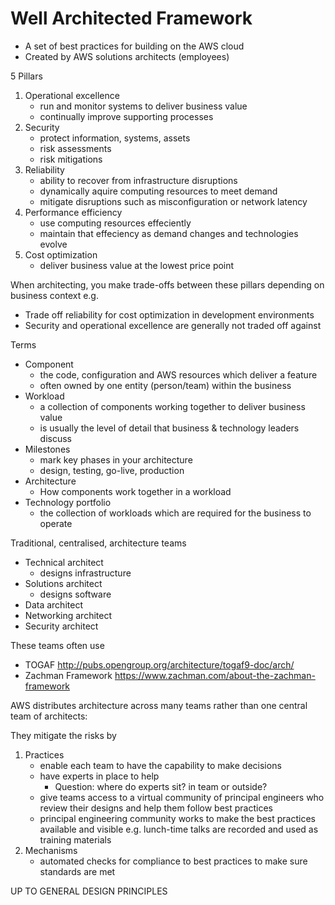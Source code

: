 # Well Architected Framework

* A set of best practices for building on the AWS cloud
* Created by AWS solutions architects (employees)


5 Pillars

1. Operational excellence
    * run and monitor systems to deliver business value
    * continually improve supporting processes
1. Security
    * protect information, systems, assets
    * risk assessments
    * risk mitigations
1. Reliability
    * ability to recover from infrastructure disruptions
    * dynamically aquire computing resources to meet demand
    * mitigate disruptions such as misconfiguration or network latency
1. Performance efficiency
    * use computing resources effeciently
    * maintain that effeciency as demand changes and technologies evolve
1. Cost optimization
    * deliver business value at the lowest price point

When architecting, you make trade-offs between these pillars depending on business context e.g.
* Trade off reliability for cost optimization in development environments
* Security and operational excellence are generally not traded off against

Terms

* Component
    * the code, configuration and AWS resources which deliver a feature
    * often owned by one entity (person/team) within the business
* Workload
    * a collection of components working together to deliver business value
    * is usually the level of detail that business & technology leaders discuss
* Milestones
    * mark key phases in your architecture
    * design, testing, go-live, production
* Architecture
    * How components work together in a workload
* Technology portfolio
    * the collection of workloads which are required for the business to operate

Traditional, centralised, architecture teams

* Technical architect
    * designs infrastructure
* Solutions architect
    * designs software
* Data architect
* Networking architect
* Security architect

These teams often use

* TOGAF http://pubs.opengroup.org/architecture/togaf9-doc/arch/
* Zachman Framework https://www.zachman.com/about-the-zachman-framework

AWS distributes architecture across many teams rather than one central team of architects:

They mitigate the risks by

1. Practices
    * enable each team to have the capability to make decisions
    * have experts in place to help
        * Question: where do experts sit? in team or outside?
    * give teams access to a virtual community of principal engineers who review their designs and help them follow best practices
    * principal engineering community works to make the best practices available and visible e.g. lunch-time talks are recorded and used as training materials
1. Mechanisms
    * automated checks for compliance to best practices to make sure standards are met

UP TO GENERAL DESIGN PRINCIPLES
